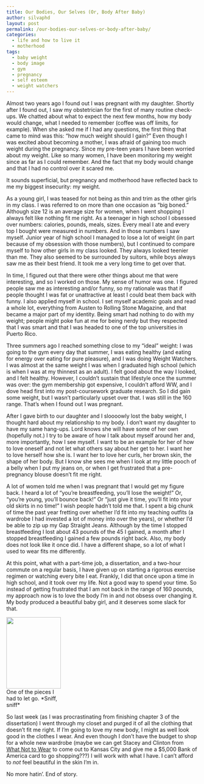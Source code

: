 ```yaml
---
title: Our Bodies, Our Selves (Or, Body After Baby)
author: silvaphd
layout: post
permalink: /our-bodies-our-selves-or-body-after-baby/
categories:
  - life and how to live it
  - motherhood
tags:
  - baby weight
  - body image
  - gym
  - pregnancy
  - self esteem
  - weight watchers
---
```

Almost two years ago I found out I was pregnant with my daughter. Shortly after I found out, I saw my obstetrician for the first of many routine check-ups. We chatted about what to expect the next few months, how my body would change, what I needed to remember (coffee was off limits, for example). When she asked me if I had any questions, the first thing that came to mind was this: &#8220;how much weight should I gain?” Even though I was excited about becoming a mother, I was afraid of gaining too much weight during the pregnancy. Since my pre-teen years I have been worried about my weight. Like so many women, I have been monitoring my weight since as far as I could remember. And the fact that my body would change and that I had no control over it scared me.

It sounds superficial, but pregnancy and motherhood have reflected back to me my biggest insecurity: my weight.

As a young girl, I was teased for not being as thin and trim as the other girls in my class. I was referred to on more than one occasion as &#8220;big boned.&#8221; Although size 12 is an average size for women, when I went shopping I always felt like nothing fit me right. As a teenager in high school I obsessed over numbers: calories, pounds, meals, sizes. Every meal I ate and every top I bought were measured in numbers. And in those numbers I saw myself. Junior year of high school I managed to lose a lot of weight (in part because of my obsession with those numbers), but I continued to compare myself to how other girls in my class looked. They always looked teenier than me. They also seemed to be surrounded by suitors, while boys always saw me as their best friend. It took me a very long time to get over that.

In time, I figured out that there were other things about me that were interesting, and so I worked on those. My sense of humor was one. I figured people saw me as interesting and/or funny, so my rationale was that if people thought I was fat or unattractive at least I could beat them back with funny. I also applied myself in school. I set myself academic goals and read a whole lot, everything from Austen to Rolling Stone Magazine, and that became a major part of my identity. Being smart had nothing to do with my weight; people might poke fun at me for being nerdy but they respected that I was smart and that I was headed to one of the top universities in Puerto Rico.

Three summers ago I reached something close to my “ideal” weight: I was going to the gym every day that summer, I was eating healthy (and eating for energy over eating for pure pleasure), and I was doing Weight Watchers. I was almost at the same weight I was when I graduated high school (which is when I was at my thinnest as an adult). I felt good about the way I looked, and I felt healthy. However, I couldn’t sustain that lifestyle once the summer was over: the gym membership got expensive, I couldn’t afford WW, and I dove head first into my post-coursework graduate research. So I did gain some weight, but I wasn’t particularly upset over that. I was still in the 160 range. That&#8217;s when I found out I was pregnant.

After I gave birth to our daughter and I sloooowly lost the baby weight, I thought hard about my relationship to my body. I don’t want my daughter to have my same hang-ups. Lord knows she will have some of her own (hopefully not.) I try to be aware of how I talk about myself around her and, more importantly, how I see myself. I want to be an example for her of how to love oneself and not let what others say about her get to her. I want her to love herself how she is. I want her to love her curls, her brown skin, the shape of her body. But I know she sees me when I look at my little pooch of a belly when I put my jeans on, or when I get frustrated that a pre-pregnancy blouse doesn’t fit me right.

A lot of women told me when I was pregnant that I would get my figure back. I heard a lot of “you’re breastfeeding, you’ll lose the weight!” Or, “you’re young, you’ll bounce back!” Or “just give it time, you’ll fit into your old skirts in no time!” I wish people hadn’t told me that. I spent a big chunk of time the past year fretting over whether I&#8217;d fit into my teaching outfits (a wardrobe I had invested a lot of money into over the years), or whether I&#8217;d be able to zip up my Gap Straight Jeans. Although by the time I stopped breastfeeding I lost about 43 pounds of the 45 I gained, a month after I stopped breastfeeding I gained a few pounds right back. Also, my body does not look like it once did. I have a different shape, so a lot of what I used to wear fits me differently.

At this point, what with a part-time job, a dissertation, and a two-hour commute on a regular basis, I have given up on starting a rigorous exercise regimen or watching every bite I eat. Frankly, I did that once upon a time in high school, and it took over my life. Not a good way to spend your time. So instead of getting frustrated that I am not back in the range of 160 pounds, my approach now is to love the body I’m in and not obsess over changing it. My body produced a beautiful baby girl, and it deserves some slack for that.

<div class="wp-caption alignleft" style="width: 153px">
  <a href="http://www.lianamsilvaford.com/wp-content/uploads/2011/09/photo-1.jpg"><img style="background-image: none; padding-left: 0; padding-right: 0; display: inline; padding-top: 0; border-color: initial; border-style: initial; border-width: 0;" title="photo (1)" alt="" src="http://www.lianamsilvaford.com/wp-content/uploads/2011/09/photo-1_thumb.jpg" width="143" height="187" align="left" border="0" /></a>
  
  <p class="wp-caption-text">
    One of the pieces I had to let go. *Sniff, sniff*
  </p>
</div>

So last week (as I was procrastinating from finishing chapter 3 of the dissertation) I went through my closet and purged it of all the clothing that doesn’t fit me right. If I’m going to love my new body, I might as well look good in the clothes I wear. And even though I don’t have the budget to shop for a whole new wardrobe (maybe we can get Stacey and Clinton from [What Not to Wear][1] to come out to Kansas City and give me a $5,000 Bank of America card to go shopping???) I will work with what I have. I can’t afford to *not* feel beautiful in the skin I’m in.

No more hatin’. End of story.

 [1]: http://tlc.howstuffworks.com/tv/what-not-to-wear